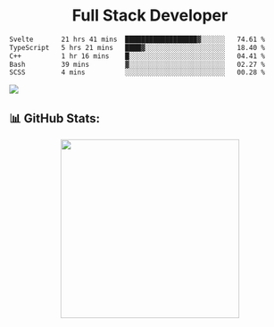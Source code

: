   <h1 align="center" font="bold">
Full Stack Developer 
</h1>


 <!--START_SECTION:waka-->

```txt
Svelte       21 hrs 41 mins  ██████████████████▓░░░░░░   74.61 %
TypeScript   5 hrs 21 mins   ████▓░░░░░░░░░░░░░░░░░░░░   18.40 %
C++          1 hr 16 mins    █░░░░░░░░░░░░░░░░░░░░░░░░   04.41 %
Bash         39 mins         ▓░░░░░░░░░░░░░░░░░░░░░░░░   02.27 %
SCSS         4 mins          ░░░░░░░░░░░░░░░░░░░░░░░░░   00.28 %
```

<!--END_SECTION:waka-->

  <p align="start">
   
<a href="https://linkedin.com/in/Abhishek">
<img src="https://skillicons.dev/icons?i=cpp,java,python,html,css,js,postgres,mongodb,linux,bash,git,github,react,express,nodejs,nextjs,gcp,docker,vscode,postman,powershell,githubactions,&theme=dark&perline=10" />
</a>
</p>



## 📊 GitHub Stats:

 <div align="center">

 <!-- github streak start -->

<img width=320 src="https://github-readme-streak-stats.herokuapp.com/?user=Abhishek9503&layout=compact"  />

<!-- github streak end -->
